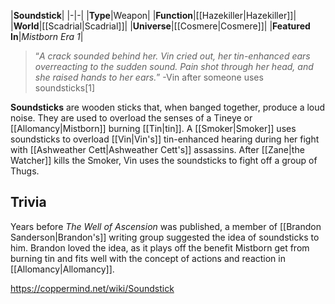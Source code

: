 |**Soundstick**|
|-|-|
|**Type**|Weapon|
|**Function**|[[Hazekiller\|Hazekiller]]|
|**World**|[[Scadrial\|Scadrial]]|
|**Universe**|[[Cosmere\|Cosmere]]|
|**Featured In**|*Mistborn Era 1*|

>“*A crack sounded behind her. Vin cried out, her tin-enhanced ears overreacting to the sudden sound. Pain shot through her head, and she raised hands to her ears.*”
\-Vin after someone uses soundsticks[1]


**Soundsticks** are wooden sticks that, when banged together, produce a loud noise. They are used to overload the senses of a Tineye or [[Allomancy\|Mistborn]] burning [[Tin\|tin]].
A [[Smoker\|Smoker]] uses soundsticks to overload [[Vin\|Vin's]] tin-enhanced hearing during her fight with [[Ashweather Cett\|Ashweather Cett's]] assassins. After [[Zane\|the Watcher]] kills the Smoker, Vin uses the soundsticks to fight off a group of Thugs.

## Trivia
Years before *The Well of Ascension* was published, a member of [[Brandon Sanderson\|Brandon's]] writing group suggested the idea of soundsticks to him. Brandon loved the idea, as it plays off the benefit Mistborn get from burning tin and fits well with the concept of actions and reaction in [[Allomancy\|Allomancy]].



https://coppermind.net/wiki/Soundstick